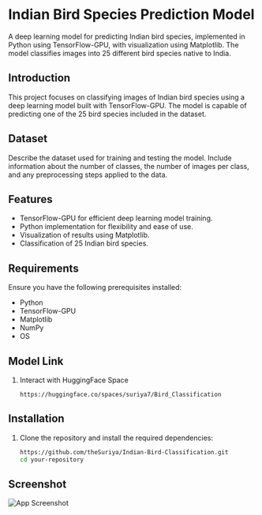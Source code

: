 # Indian Bird Species Prediction Model

A deep learning model for predicting Indian bird species, implemented in Python using TensorFlow-GPU, with visualization using Matplotlib. The model classifies images into 25 different bird species native to India.


## Introduction

This project focuses on classifying images of Indian bird species using a deep learning model built with TensorFlow-GPU. The model is capable of predicting one of the 25 bird species included in the dataset.

## Dataset

Describe the dataset used for training and testing the model. Include information about the number of classes, the number of images per class, and any preprocessing steps applied to the data.

## Features

- TensorFlow-GPU for efficient deep learning model training.
- Python implementation for flexibility and ease of use.
- Visualization of results using Matplotlib.
- Classification of 25 Indian bird species.

## Requirements

Ensure you have the following prerequisites installed:

- Python 
- TensorFlow-GPU
- Matplotlib 
- NumPy 
- OS
  
## Model Link
1. Interact with HuggingFace Space
   ```
   https://huggingface.co/spaces/suriya7/Bird_Classification

## Installation

1. Clone the repository and install the required dependencies:

   ```bash
   https://github.com/theSuriya/Indian-Bird-Classification.git
   cd your-repository

## Screenshot

![App Screenshot](B`irdmodel_pic.png)


